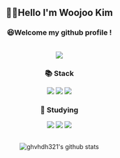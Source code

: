 <!-- ![header](https://capsule-render.vercel.app/api?type=Rect&text=WooJoo's%20github&color=6E6E6E&fontColor=ffffff&height=150&fontSize=65&section=header) -->
<div align="center">
  <h2>🙋‍♂️Hello I'm Woojoo Kim</h2>
  <h3>😆Welcome my github profile !</h3><br>
  <a href="https://hits.seeyoufarm.com"><img src="https://hits.seeyoufarm.com/api/count/incr/badge.svg?url=https%3A%2F%2Fgithub.com%2Fghvhdh321%2F&count_bg=%23555555&title_bg=%23555555&icon=github.svg&icon_color=%23EEEAEA&title=Github&edge_flat=false"/></a>
  <h3>📚 Stack </h3>
  <img src="https://img.shields.io/badge/HTML5-E34F26?style=for-the-badge&logo=HTML5&logoColor=white"/>
  <img src="https://img.shields.io/badge/CSS3-1572B6?style=for-the-badge&logo=CSS3&logoColor=white" />
  <img src="https://img.shields.io/badge/JavaScript-F7DF1E?style=for-the-badge&logo=JavaScript&logoColor=white"/> <br>
  
  <h3>🐢 Studying </h3>
  <img src="https://img.shields.io/badge/React-61DAFB?style=for-the-badge&logo=React&logoColor=white"/>
  <img src="https://img.shields.io/badge/AWS-232F3E?style=for-the-badge&logo=AWS&logoColor=white"/>
  <img src="https://img.shields.io/badge/JAVA-007396?style=for-the-badge&logo=Java&logoColor=white"> <br><br>
  
  ![ghvhdh321's github stats](https://github-readme-stats.vercel.app/api?username=ghvhdh321&show_icons=true)
</div>
